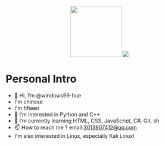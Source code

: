 <div align="center"> <img height="137px" src="https://github-readme-stats.vercel.app/api?username=windows99-hue&hide_title=true&hide_border=true&show_icons=trueline_height=21&text_color=000&icon_color=000&bg_color=0,ea6161,ffc64d,fffc4d,52fa5a&theme=graywhite" /> <img src="https://github-readme-stats.vercel.app/api/top-langs/?username=windows99-hue&hide_title=true&hide_border=true&layout=compact&langs_count=6&text_color=000&icon_color=fff&bg_color=0,52fa5a,4dfcff,c64dff&theme=graywhite" /> </div>

# Personal Intro
- 👋 Hi, I’m @windows99-hue
- I'm chinese
- I'm fifteen
- 👀 I’m interested in Python and C++
- 🌱 I’m currently learning HTML, CSS, JavaScript, C#, Git, sh
- 📫 How to reach me ? email:3013907412@qq.com
- I'm also interested in Linux, especially Kali Linux!

<!---
windows99-hue/windows99-hue is a ✨ special ✨ repository because its `README.md` (this file) appears on your GitHub profile.
You can click the Preview link to take a look at your changes.
--->

